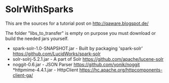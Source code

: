 # SolrWithSparks
This are the sources for a tutorial post on http://qaware.blogspot.de/

The folder "libs_to_transfer" is empty on purpose you must download or build the needed jars yourself.
* spark-solr-1.0-SNAPSHOT.jar - Built by packaging 'spark-solr' https://github.com/LucidWorks/spark-solr
* solr-solrj-5.2.1.jar - A part of Solr https://github.com/apache/lucene-solr
* noggit-0.6.jar - JSON Parser https://github.com/yonik/noggit
*httpmime-4.4.1.jar - HttpClient https://hc.apache.org/httpcomponents-client-ga/
